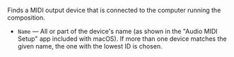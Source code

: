 Finds a MIDI output device that is connected to the computer running the composition.

   - `Name` — All or part of the device's name (as shown in the "Audio MIDI Setup" app included with macOS). If more than one device matches the given name, the one with the lowest ID is chosen.

